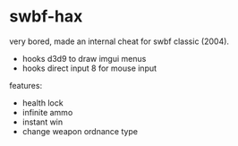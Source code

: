 # swbf-hax
very bored, made an internal cheat for swbf classic (2004).
- hooks d3d9 to draw imgui menus
- hooks direct input 8 for mouse input

features:
- health lock
- infinite ammo
- instant win
- change weapon ordnance type
